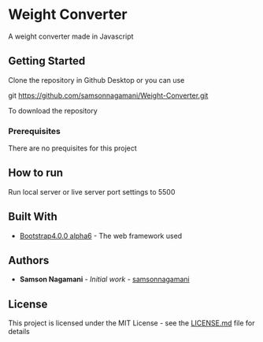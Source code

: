 # Weight Converter

A weight converter made in Javascript

## Getting Started

Clone the repository in Github Desktop or you can use

 git https://github.com/samsonnagamani/Weight-Converter.git

To download the repository

### Prerequisites

There are no prequisites for this project

## How to run

Run local server or live server port settings to 5500

## Built With

* [Bootstrap4.0.0 alpha6](https://v4-alpha.getbootstrap.com/getting-started/download/) - The web framework used


## Authors

* **Samson Nagamani** - *Initial work* - [samsonnagamani](https://github.com/samsonnagamani)

## License

This project is licensed under the MIT License - see the [LICENSE.md](LICENSE.md) file for details

